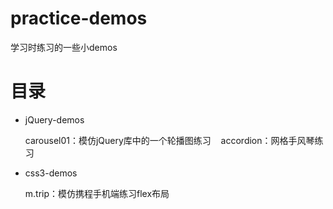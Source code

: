 # practice-demos
学习时练习的一些小demos

# 目录

- jQuery-demos 

    carousel01：模仿jQuery库中的一个轮播图练习
    accordion：网格手风琴练习

- css3-demos

    m.trip：模仿携程手机端练习flex布局
